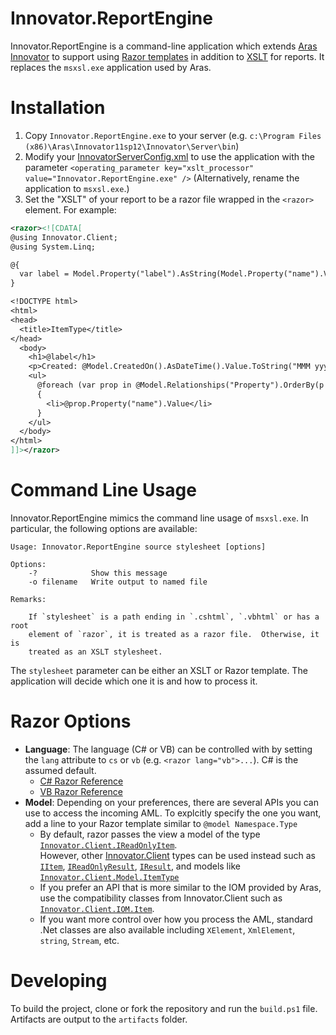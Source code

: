 # Innovator.ReportEngine

Innovator.ReportEngine is a command-line application which extends [Aras Innovator](http://www.aras.com/) 
to support using [Razor templates](https://docs.microsoft.com/en-us/aspnet/web-pages/overview/getting-started/introducing-razor-syntax-c)
in addition to [XSLT](https://msdn.microsoft.com/en-us/library/ms256069(v=vs.110).aspx) for reports. 
It replaces the `msxsl.exe` application used by Aras.

# Installation

1. Copy `Innovator.ReportEngine.exe` to your server (e.g. `c:\Program Files (x86)\Aras\Innovator11sp12\Innovator\Server\bin`)
1. Modify your [InnovatorServerConfig.xml](https://github.com/erdomke/Innovator.Client/wiki/Innovator-Server-Config)
   to use the application with the parameter `<operating_parameter key="xslt_processor" value="Innovator.ReportEngine.exe" />`
   (Alternatively, rename the application to `msxsl.exe`.)
1. Set the "XSLT" of your report to be a razor file wrapped in the `<razor>` element.  For example:

```xml
<razor><![CDATA[
@using Innovator.Client;
@using System.Linq;

@{
  var label = Model.Property("label").AsString(Model.Property("name").Value);
}

<!DOCTYPE html>
<html>
<head>
  <title>ItemType</title>
</head>
  <body>
    <h1>@label</h1>
    <p>Created: @Model.CreatedOn().AsDateTime().Value.ToString("MMM yyyy")</p>
    <ul>
      @foreach (var prop in @Model.Relationships("Property").OrderBy(p => p.Property("name").Value))
      {
        <li>@prop.Property("name").Value</li>
      }
    </ul>
  </body>
</html>
]]></razor>
```

# Command Line Usage

Innovator.ReportEngine mimics the command line usage of `msxsl.exe`.  In particular, the following
options are available:

```
Usage: Innovator.ReportEngine source stylesheet [options]

Options:
    -?            Show this message
    -o filename   Write output to named file

Remarks:

    If `stylesheet` is a path ending in `.cshtml`, `.vbhtml` or has a root 
    element of `razor`, it is treated as a razor file.  Otherwise, it is 
    treated as an XSLT stylesheet. 
```

The `stylesheet` parameter can be either an XSLT or Razor template. The application will decide
which one it is and how to process it.

# Razor Options

- **Language**: The language (C# or VB) can be controlled with by setting the `lang` attribute to 
  `cs` or `vb` (e.g. `<razor lang="vb">...`).  C# is the assumed default.
  - [C# Razor Reference](https://docs.microsoft.com/en-us/aspnet/web-pages/overview/getting-started/introducing-razor-syntax-c)
  - [VB Razor Reference](https://docs.microsoft.com/en-us/aspnet/web-pages/overview/getting-started/introducing-razor-syntax-vb)
- **Model**: Depending on your preferences, there are several APIs you can use to access the 
  incoming AML.  To explcitly specify the one you want, add a line to your Razor template similar to
 `@model Namespace.Type`
  - By default, razor passes the view a model of the type [`Innovator.Client.IReadOnlyItem`](https://erdomke.github.io/Innovator.Client/api/Innovator.Client.IReadOnlyItem.html).  
    However, other [Innovator.Client](https://github.com/erdomke/Innovator.Client) types can be used 
    instead such as [`IItem`](https://erdomke.github.io/Innovator.Client/api/Innovator.Client.IItem.html),
    [`IReadOnlyResult`](https://erdomke.github.io/Innovator.Client/api/Innovator.Client.IReadOnlyResult.html),
    [`IResult`](https://erdomke.github.io/Innovator.Client/api/Innovator.Client.IResult.html), 
    and models like [`Innovator.Client.Model.ItemType`](https://erdomke.github.io/Innovator.Client/api/Innovator.Client.Model.ItemType.html)
  - If you prefer an API that is more similar to the IOM provided by Aras, use the compatibility classes
    from Innovator.Client such as [`Innovator.Client.IOM.Item`](https://erdomke.github.io/Innovator.Client/api/Innovator.Client.IOM.Item.html).
  - If you want more control over how you process the AML, standard .Net classes are also available
    including `XElement`, `XmlElement`, `string`, `Stream`, etc.

# Developing

To build the project, clone or fork the repository and run the `build.ps1` file.  Artifacts are
output to the `artifacts` folder.
